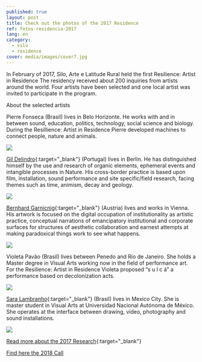 ```yaml
---
published: true
layout: post
title: Check out the photos of the 2017 Residence
ref: fotos-residencia-2017
lang: en
category:
  - silo
  - residence
cover: media/images/cover7.jpg
---
```

In February of 2017, Silo, Arte e Latitude Rural held the first Resilience: Artist in Residence
The residency received about 200 inquiries from artists around the world. Four artists have been selected and one local artist was invited to participate in the program.

About the selected artists 
 
Pierre Fonseca (Brasil) lives in Belo Horizonte. He works with and in between sound, education, politics, technology, social science and biology. During the Resillience: Artist in Residence Pierre developed machines to connect people, nature and animals.

![]({{site.baseurl}}/media/images/R1.pierre.jpg)


[Gil Delindro](http://delindro.weebly.com/){:target="_blank"} (Portugal) lives in Berlin. He has distinguished himself by the use and research of organic elements, ephemeral events and intangible processes in Nature. His cross-border practice is based upon film, installation, sound performance and site specific/field research, facing themes such as time, animism, decay and geology.

![]({{site.baseurl}}/media/images/R1.gil1.jpg)


[Bernhard Garnicnig](http://www.bernhardgustavanton.com/){:target="_blank"} (Austria) lives and works in Vienna. His artwork is focused on the digital occupation of institutionality as artistic practice, conceptual narrations of emancipatory institutional and corporate surfaces for structures of aesthetic collaboration and earnest attempts at making paradoxical things work to see what happens.
 
![]({{site.baseurl}}/media/images/R1.Bernhard2.jpg)


Violeta Pavão (Brasil) lives between Penedo and Rio de Janeiro. She holds a Master degree in Visual Arts working  now in the field of performance art. For the Resilience: Artist in Residence Violeta proposed “s u l c á” a performance based on decolonization acts.
 
![]({{site.baseurl}}/media/images/R1.violeta.jpg)


[Sara Lambranho](https://cargocollective.com/saralambranho/){:target="_blank"} (Brasil) lives in Mexico City. She is master student in Visual Arts at Universidad Nacional Autónoma de México. She operates at the interface between drawing, video, photography and sound installations.

![]({{site.baseurl}}/media/images/R1.sara.jpg)


[Read more about the 2017 Research](https://resilience.silo.org.br/){:target="_blank"}
 
[Find here the 2018 Call](https://silo.org.br/residence-2018-call/)
